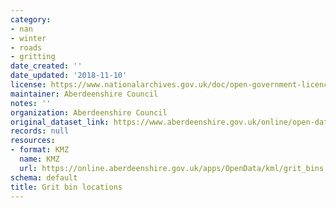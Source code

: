 ```yaml
---
category:
- nan
- winter
- roads
- gritting
date_created: ''
date_updated: '2018-11-10'
license: https://www.nationalarchives.gov.uk/doc/open-government-licence/version/3/
maintainer: Aberdeenshire Council
notes: ''
organization: Aberdeenshire Council
original_dataset_link: https://www.aberdeenshire.gov.uk/online/open-data/
records: null
resources:
- format: KMZ
  name: KMZ
  url: https://online.aberdeenshire.gov.uk/apps/OpenData/kml/grit_bins.kmz
schema: default
title: Grit bin locations
---
```

